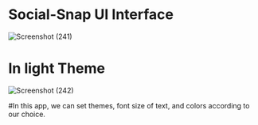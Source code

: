 # Social-Snap UI Interface

![Screenshot (241)](https://user-images.githubusercontent.com/100753763/229593216-f29468e3-e7f1-45bd-b2ed-95968e4324a3.png)

# In light Theme

![Screenshot (242)](https://user-images.githubusercontent.com/100753763/229595345-349811df-4802-44a5-a3b5-e6533fff48e1.png)


#In this app, we can set themes, font size of text, and colors according to our choice.
